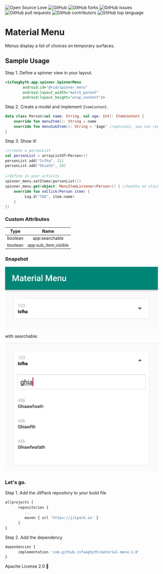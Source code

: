 ![Open Source Love](https://img.shields.io/badge/Open%20Source-%E2%9D%A4-red.svg)
![GitHub](https://img.shields.io/github/license/isfaaghyth/rx-priority-scheduler.svg)
![GitHub forks](https://img.shields.io/github/forks/isfaaghyth/rx-priority-scheduler.svg)
![GitHub issues](https://img.shields.io/github/issues/isfaaghyth/rx-priority-scheduler.svg)
![GitHub pull requests](https://img.shields.io/github/issues-pr/isfaaghyth/rx-priority-scheduler.svg)
![GitHub contributors](https://img.shields.io/github/contributors/isfaaghyth/rx-priority-scheduler.svg)
![GitHub top language](https://img.shields.io/github/languages/top/isfaaghyth/rx-priority-scheduler.svg)

# Material Menu
Menus display a list of choices on temporary surfaces.



## Sample Usage

Step 1. Define a spinner view in your layout.
```xml
<isfaaghyth.app.spinner.SpinnerMenu
        android:id="@+id/spinner_menu"
        android:layout_width="match_parent"
        android:layout_height="wrap_content"/>
```

Step 2. Create a model and implement `ItemContent`.
```kotlin
data class Person(val name: String, val age: Int): ItemContent {
    override fun menuItem(): String = name
    override fun menuSubItem(): String = '$age' //optional, you can replace with empty like ''.
}
```

Step 3. Show it!
```kotlin
//create a personList
val personList = arrayListOf<Person>()
personList.add("Isfha", 21)
personList.add("Ghiath", 20)

//define in your activity
spinner_menu.setItems(personList())
spinner_menu.get(object: MenuItemListener<Person>() { //handle on click.
    override fun onClick(Person item) {
         Log.d("TAG", item.name)
    }
})
```

### Custom Attributes

| Type |         Name        |
|:---------:|:---------------------:|
|     boolean     | app:searchable                   |
|     boolean     | app:sub_item_visible                   |

### Snapshot

![Default](https://raw.githubusercontent.com/isfaaghyth/material-menu/master/1.jpg)

with searchable:

![Default](https://raw.githubusercontent.com/isfaaghyth/material-menu/master/2.jpg)

### Let's go.

Step 1. Add the JitPack repository to your build file

```javascript
allprojects {
      repositories {
         ...
         maven { url 'https://jitpack.io' }
      }
}
```

Step 2. Add the dependency

```javascript
dependencies {
      implementation 'com.github.isfaaghyth:material-menu:1.0'
}
```


Apache License 2.0 🤘
